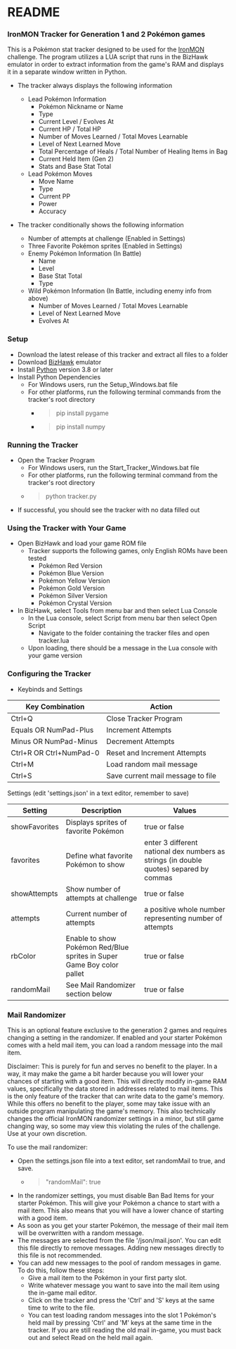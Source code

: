# README #

### IronMON Tracker for Generation 1 and 2 Pokémon games ###

This is a Pokémon stat tracker designed to be used for the [IronMON](https://gist.github.com/valiant-code/adb18d248fa0fae7da6b639e2ee8f9c1) challenge.
The program utilizes a LUA script that runs in the BizHawk emulator in order to extract information from the game's
RAM and displays it in a separate window written in Python.

* The tracker always displays the following information
  * Lead Pokémon Information
    * Pokémon Nickname or Name
    * Type
    * Current Level / Evolves At
    * Current HP / Total HP
    * Number of Moves Learned / Total Moves Learnable
    * Level of Next Learned Move
    * Total Percentage of Heals / Total Number of Healing Items in Bag
    * Current Held Item (Gen 2)
    * Stats and Base Stat Total
  * Lead Pokémon Moves
    * Move Name
    * Type
    * Current PP
    * Power
    * Accuracy


* The tracker conditionally shows the following information
  * Number of attempts at challenge (Enabled in Settings)
  * Three Favorite Pokémon sprites (Enabled in Settings)
  * Enemy Pokémon Information (In Battle)
    * Name
    * Level
    * Base Stat Total
    * Type
  * Wild Pokémon Information (In Battle, including enemy info from above)
    * Number of Moves Learned / Total Moves Learnable
    * Level of Next Learned Move
    * Evolves At


### Setup ###

* Download the latest release of this tracker and extract all files to a folder
* Download [BizHawk](https://tasvideos.org/Bizhawk) emulator
* Install [Python](https://www.python.org/downloads/) version 3.8 or later
* Install Python Dependencies
  * For Windows users, run the Setup_Windows.bat file
  * For other platforms, run the following terminal commands from the tracker's root directory
    * >pip install pygame
    * >pip install numpy
      
### Running the Tracker ###

* Open the Tracker Program
  * For Windows users, run the Start_Tracker_Windows.bat file
  * For other platforms, run the following terminal command from the tracker's root directory
  * >python tracker.py
* If successful, you should see the tracker with no data filled out

### Using the Tracker with Your Game ###

* Open BizHawk and load your game ROM file
  * Tracker supports the following games, only English ROMs have been tested
    * Pokémon Red Version
    * Pokémon Blue Version
    * Pokémon Yellow Version
    * Pokémon Gold Version
    * Pokémon Silver Version
    * Pokémon Crystal Version
* In BizHawk, select Tools from menu bar and then select Lua Console
  * In the Lua console, select Script from menu bar then select Open Script
    * Navigate to the folder containing the tracker files and open tracker.lua
  * Upon loading, there should be a message in the Lua console with your game version

### Configuring the Tracker ###

* Keybinds and Settings

Key Combination | Action
------------- | -------------
Ctrl+Q  | Close Tracker Program
Equals OR NumPad-Plus  | Increment Attempts
Minus OR NumPad-Minus  | Decrement Attempts
Ctrl+R OR Ctrl+NumPad-0 | Reset and Increment Attempts
Ctrl+M  | Load random mail message
Ctrl+S  | Save current mail message to file

Settings (edit 'settings.json' in a text editor, remember to save)

Setting | Description | Values
------------- | ------------- | ------------
showFavorites  | Displays sprites of favorite Pokémon | true or false
favorites  | Define what favorite Pokémon to show | enter 3 different national dex numbers as strings (in double quotes) separed by commas
showAttempts  | Show number of attempts at challenge | true or false
attempts  | Current number of attempts | a positive whole number representing number of attempts
rbColor  | Enable to show Pokémon Red/Blue sprites in Super Game Boy color pallet | true or false
randomMail  | See Mail Randomizer section below  | true or false

### Mail Randomizer ###

This is an optional feature exclusive to the generation 2 games and requires changing a setting in the randomizer.
If enabled and your starter Pokémon comes with a held mail item, you can load a random message into the mail item.

Disclaimer:
This is purely for fun and serves no benefit to the player.
In a way, it may make the game a bit harder because you will lower your chances of starting with a good item.
This will directly modify in-game RAM values, specifically the data stored in addresses related to mail items.
This is the only feature of the tracker that can write data to the game's memory.
While this offers no benefit to the player, some may take issue with an outside program manipulating the game's memory.
This also technically changes the official IronMON randomizer settings in a minor, but still game changing way, so some may view this violating the rules of the challenge.
Use at your own discretion.

To use the mail randomizer:

* Open the settings.json file into a text editor, set randomMail to true, and save.
  * > "randomMail": true
* In the randomizer settings, you must disable Ban Bad Items for your starter Pokémon. This will give your Pokémon a chance to start with a mail item. This also means that you will have a lower chance of starting with a good item.
* As soon as you get your starter Pokémon, the message of their mail item will be overwritten with a random message.
* The messages are selected from the file '/json/mail.json'. You can edit this file directly to remove messages. Adding new messages directly to this file is not recommended.
* You can add new messages to the pool of random messages in game. To do this, follow these steps:
  * Give a mail item to the Pokémon in your first party slot.
  * Write whatever message you want to save into the mail item using the in-game mail editor.
  * Click on the tracker and press the 'Ctrl' and 'S' keys at the same time to write to the file.
  * You can test loading random messages into the slot 1 Pokémon's held mail by pressing 'Ctrl' and 'M' keys at the same time in the tracker. If you are still reading the old mail in-game, you must back out and select Read on the held mail again.